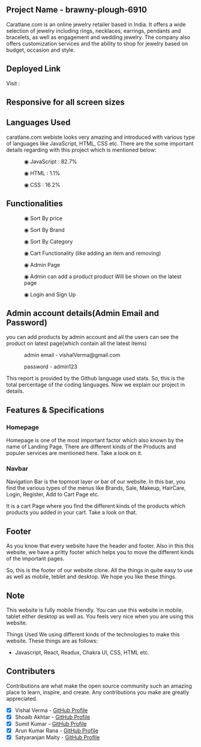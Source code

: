 ## Project Name - brawny-plough-6910	
Caratlane.com is an online jewelry retailer based in India. It offers a wide selection of jewelry including rings, necklaces, earrings, pendants and bracelets, as well as engagement and wedding jewelry. The company also offers customization services and the ability to shop for jewelry based on budget, occasion and style.
## Deployed Link

Visit : 

## Responsive for all screen sizes

## Languages Used

caratlane.com webiste looks very amazing and introduced with various type of languages like JavaScript, HTML, CSS etc. There are the some important details regarding with this project which is mentioned below:

<ul dir="auto">
 <ol dir="auto">◉ JavaScript : 82.7%</ol>
 <ol dir="auto">◉ HTML : 1.1%</ol>
 <ol dir="auto">◉ CSS : 16.2%</ol>
 </ul>
 
 ## Functionalities
 
 <ul dir="auto">
 
 <ol dir="auto">◉ Sort By price </ol>
 <ol dir="auto">◉ Sort By Brand</ol>
 <ol dir="auto">◉ Sort By Category</ol>
 <ol dir="auto">◉ Cart Functionality (like adding an item and removing) </ol>
 <ol dir="auto">◉ Admin Page</ol>
 <ol dir="auto">◉ Admin can add a product product Will be shown on the latest page </ol>
 <ol dir="auto">◉ Login and Sign Up </ol>
 </ul>
 
 ## Admin account details(Admin Email and Password)
 
 <p>you can add products by admin account and all the users can see the product on latest page(which contain all the latest items)</p>
 
  <ul dir="auto">
 
 <ol dir="auto">admin email - vishalVerma@gmail.com</ol>
 <ol dir="auto">password - admin123</ol>
 
 </ul>

This report is provided by the Github language used stats. So, this is the total percentage of the coding languages. Now we explain our project in details.

## Features & Specifications

### Homepage

Homepage is one of the most important factor which also known by the name of Landing Page. There are different kinds of the Products and populer services are mentioned here. Take a look on it.
<!-- ![image](https://user-images.githubusercontent.com/97522154/208038198-80ece65b-59a6-42bc-aba6-238e8223e0f3.png) -->

### Navbar

Navigation Bar is the topmost layer or bar of our website. In this bar, you find the various types of the menus like Brands, Sale, Makeup, HairCare, Login, Register, Add to Cart Page etc.

<!-- ![image](https://user-images.githubusercontent.com/97522154/208037197-8aa65996-50ee-4518-b64a-bf51f0e81242.png) -->

<!-- ![image](https://user-images.githubusercontent.com/97522154/208038091-dfbe02c0-d7ae-4fce-88c6-5cab2a7d40d1.png) -->

It is a cart Page where you find the different kinds of the products which products you added in your cart. Take a look on that.
<!-- ![image](https://i.ibb.co/tsmj9hS/Screenshot-295.png) -->

## Footer

As you know that every website have the header and footer. Also in this this website, we have a pritty footer which helps you to move the different kinds of the important pages.

<!-- ![image](https://user-images.githubusercontent.com/97522154/208039642-1f75bf50-33f3-4c47-81cd-24fda0a4ed0b.png) -->

So, this is the footer of our website clone. All the things in quite easy to use as well as mobile, teblet and desktop. We hope you like these things.

## Note

This website is fully mobile friendly. You can use this website in mobile, tablet either desktop as well as. You feels very nice when you are using this website.

Things Used
We using different kinds of the technologies to make this website. These things are as follows:

- Javascript, React, Readux, Chakra UI, CSS, HTML etc.

## Contributers

 Contributions are what make the open source community such an amazing place to learn, inspire, and create. Any contributions you make are greatly appreciated.

- [x] Vishal Verma - [GitHub Profile](https://github.com/Vv97)
- [x] Shoaib Akhtar - [GitHub Profile](https://github.com/ShoaibSanjri) 
- [x] Sumit Kumar - [GitHub Profile](https://github.com/sumitkprasad123)
- [x] Arun Kumar Rana - [GitHub Profile](https://github.com/arun24hrs)
- [x] Satyaranjan Maity - [GitHub Profile](https://github.com/Satyaranjan8414)
